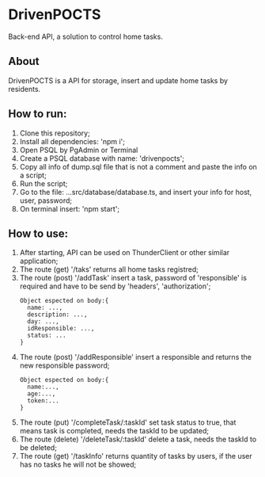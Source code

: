 # DrivenPOCTS

Back-end API, a solution to control home tasks. 

## About

DrivenPOCTS is a API for storage, insert and update home tasks by residents.

## How to run:

1. Clone this repository;
2. Install all dependencies: 'npm i';
3. Open PSQL by PgAdmin or Terminal
4. Create a PSQL database with name: 'drivenpocts';
5. Copy all info of dump.sql file that is not a comment and paste the info on a script;
6. Run the script;
7. Go to the file: ...src/database/database.ts, and insert your info for host, user, password;
8. On terminal insert: 'npm start';

## How to use:

1. After starting, API can be used on ThunderClient or other similar application;
2. The route (get) '/taks' returns all home tasks registred;
3. The route (post) '/addTask' insert a task, password of 'responsible' is required and have to be send by 'headers', 'authorization';
    ```
    Object espected on body:{
      name: ...,
      description: ...,
      day: ...,
      idResponsible: ...,
      status: ...
    }
    ```
4. The route (post) '/addResponsible' insert a responsible and returns the new responsible password;
    ```
    Object espected on body:{
      name:...,
      age:...,
      token:...
    }
    ```
5. The route (put) '/completeTask/:taskId' set task status to true, that means task is completed, needs the taskId to be updated;
6. The route (delete) '/deleteTask/:taskId' delete a task, needs the taskId to be deleted;
7. The route (get) '/taskInfo' returns quantity of tasks by users, if the user has no tasks he will not be showed;
